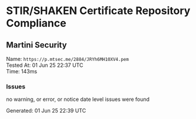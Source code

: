 # STIR/SHAKEN Certificate Repository Compliance

## Martini Security

Name: `https://p.mtsec.me/2884/JRYh6MH10XV4.pem`\
Tested At: 01 Jun 25 22:37 UTC\
Time: 143ms

### Issues

no warning, or error, or notice date level issues were found

Generated: 01 Jun 25 22:39 UTC